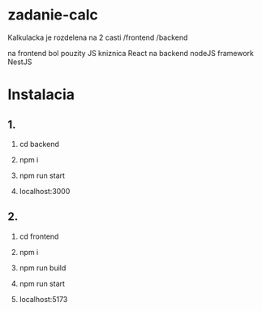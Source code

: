 # zadanie-calc
Kalkulacka je rozdelena na 2 casti /frontend /backend

na frontend bol pouzity JS kniznica React na backend nodeJS framework NestJS

# Instalacia

## 1.

1. cd backend
2. npm i
3. npm run start

4. localhost:3000

## 2.

1. cd frontend
2. npm i
3. npm run build
4. npm run start

5. localhost:5173
